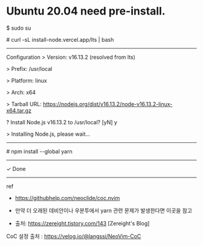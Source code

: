# Ubuntu 20.04 need pre-install.

\$ sudo su

\# curl -sL install-node.vercel.app/lts | bash

--------------------

  Configuration
\> Version:  v16.13.2 (resolved from lts)

\> Prefix:   /usr/local

\> Platform: linux

\> Arch:     x64

\> Tarball URL: https://nodejs.org/dist/v16.13.2/node-v16.13.2-linux-x64.tar.gz

\? Install Node.js v16.13.2 to /usr/local? [yN] y

\> Installing Node.js, please wait…

-----------------------

\# npm install --global yarn

---------------------

✓ Done


--------------------
ref
* https://githubhelp.com/neoclide/coc.nvim

* 만약 더 오래된 데비안이나 우분투에서 yarn 관련 문제가 발생한다면 이곳을 참고
* 출처: https://zereight.tistory.com/143 [Zereight's Blog]

CoC 설정 출처 : https://velog.io/@langssi/NeoVim-CoC
